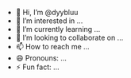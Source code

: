- 👋 Hi, I’m @dyybluu
- 👀 I’m interested in ...
- 🌱 I’m currently learning ...
- 💞️ I’m looking to collaborate on ...
- 📫 How to reach me ...
- 😄 Pronouns: ...
- ⚡ Fun fact: ...

<!---
dyybluu/dyybluu is a ✨ special ✨ repository because its `README.md` (this file) appears on your GitHub profile.
You can click the Preview link to take a look at your changes.
--->

